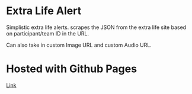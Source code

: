 # Extra Life Alert

Simplistic extra life alerts. scrapes the JSON from the extra life site based on participant/team ID in the URL.

Can also take in custom Image URL and custom Audio URL.

# Hosted with Github Pages

[Link](http://lanzo.space/extralifealert)
